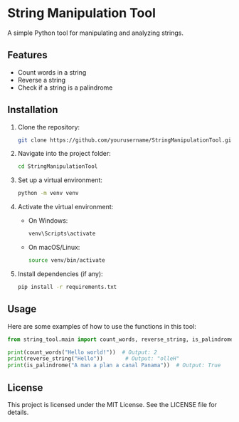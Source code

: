 # String Manipulation Tool

A simple Python tool for manipulating and analyzing strings.

## Features

- Count words in a string
- Reverse a string
- Check if a string is a palindrome

## Installation

1. Clone the repository:

   ```bash
   git clone https://github.com/yourusername/StringManipulationTool.git
   ```

2. Navigate into the project folder:

   ```bash
   cd StringManipulationTool
   ```

3. Set up a virtual environment:

   ```bash
   python -m venv venv
   ```

4. Activate the virtual environment:
   - On Windows:

     ```bash
     venv\Scripts\activate
     ```

   - On macOS/Linux:

     ```bash
     source venv/bin/activate
     ```

5. Install dependencies (if any):

   ```bash
   pip install -r requirements.txt
   ```

## Usage

Here are some examples of how to use the functions in this tool:

```python
from string_tool.main import count_words, reverse_string, is_palindrome

print(count_words("Hello world!"))  # Output: 2
print(reverse_string("Hello"))       # Output: "olleH"
print(is_palindrome("A man a plan a canal Panama"))  # Output: True
```

## License

This project is licensed under the MIT License. See the LICENSE file for details.
